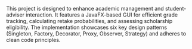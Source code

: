 This project is designed to enhance academic management and student-adviser interaction.
It features a JavaFX-based GUI for efficient grade tracking, calculating retake probabilities, and assessing scholarship eligibility. The implementation showcases six key design patterns (Singleton, Factory, Decorator, Proxy, Observer, Strategy) and adheres to clean code principles.
